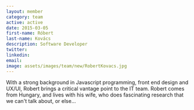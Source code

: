```yaml
---
layout: member
category: team
active: active
date: 2015-03-05
first-name: Róbert
last-name: Kovács
description: Software Developer
twitter:
linkedin:
email:
image: assets/images/team/new/RobertKovacs.jpg
---
```

With a strong background in Javascript programming, front end design and UX/UI, Robert brings a critical vantage point to the IT team. Robert comes from Hungary, and lives with his wife, who does fascinating research that we can't talk about, or else...
